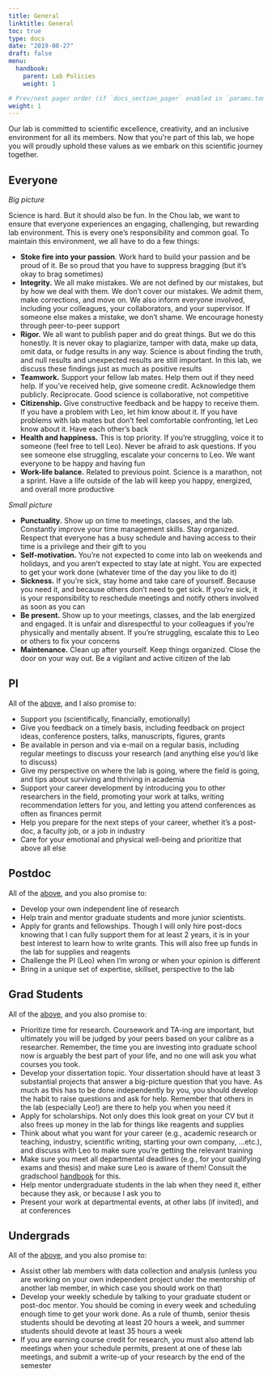 ```yaml
---
title: General
linktitle: General
toc: true
type: docs
date: "2019-08-27"
draft: false
menu: 
  handbook:
    parent: Lab Policies
    weight: 1

# Prev/next pager order (if `docs_section_pager` enabled in `params.toml`)
weight: 1
---
```

Our lab is committed to scientific excellence, creativity, and an inclusive environment for all its members. Now that you're part of this lab, we hope you will proudly uphold these values as we embark on this scientific journey together.

## Everyone <a name="everyone"></a>

*Big picture*

Science is hard. But it should also be fun. In the Chou lab, we want to ensure that everyone experiences an engaging, challenging, but rewarding lab environment. This is every one’s responsibility and common goal. To maintain this environment, we all have to do a few things:

- **Stoke fire into your passion**. Work hard to build your passion and be proud of it. Be so proud that you have to suppress bragging (but it’s okay to brag sometimes)
- **Integrity.** We all make mistakes. We are not defined by our mistakes, but by how we deal with them. We don’t cover our mistakes. We admit them, make corrections, and move on. We also inform everyone involved, including your colleagues, your collaborators, and your supervisor. If someone else makes a mistake, we don’t shame. We encourage honesty through peer-to-peer support
- **Rigor.** We all want to publish paper and do great things. But we do this honestly. It is never okay to plagiarize, tamper with data, make up data, omit data, or fudge results in any way. Science is about finding the truth, and null results and unexpected results are still important. In this lab, we discuss these findings just as much as positive results
- **Teamwork.** Support your fellow lab mates. Help them out if they need help. If you’ve received help, give someone credit. Acknowledge them publicly. Reciprocate. Good science is collaborative, not competitive
- **Citizenship.** Give constructive feedback and be happy to receive them. If you have a problem with Leo, let him know about it. If you have problems with lab mates but don’t feel comfortable confronting, let Leo know about it. Have each other’s back
- **Health and happiness.** This is top priority. If you’re struggling, voice it to someone (feel free to tell Leo). Never be afraid to ask questions. If you see someone else struggling, escalate your concerns to Leo. We want everyone to be happy and having fun
- **Work-life balance.** Related to previous point. Science is a marathon, not a sprint. Have a life outside of the lab will keep you happy, energized, and overall more productive

*Small picture*

- **Punctuality.** Show up on time to meetings, classes, and the lab. Constantly improve your time management skills. Stay organized. Respect that everyone has a busy schedule and having access to their time is a privilege and their gift to you
- **Self-motivation.** You’re not expected to come into lab on weekends and holidays, and you aren’t expected to stay late at night. You are expected to get your work done (whatever time of the day you like to do it)
- **Sickness.** If you’re sick, stay home and take care of yourself. Because you need it, and because others don’t need to get sick. If you’re sick, it is your responsibility to reschedule meetings and notify others involved as soon as you can
- **Be present.** Show up to your meetings, classes, and the lab energized and engaged. It is unfair and disrespectful to your colleagues if you’re physically and mentally absent. If you’re struggling, escalate this to Leo or others to fix your concerns
- **Maintenance.** Clean up after yourself. Keep things organized. Close the door on your way out. Be a vigilant and active citizen of the lab

## PI

All of the [above](#everyone), and I also promise to:

- Support you (scientifically, financially, emotionally)
- Give you feedback on a timely basis, including feedback on project ideas, conference posters, talks, manuscripts, figures, grants
- Be available in person and via e-mail on a regular basis, including regular meetings to discuss your research (and anything else you’d like to discuss)
- Give my perspective on where the lab is going, where the field is going, and tips about surviving and thriving in academia
- Support your career development by introducing you to other researchers in the field, promoting your work at talks, writing recommendation letters for you, and letting you attend conferences as often as finances permit
- Help you prepare for the next steps of your career, whether it’s a post-doc, a faculty job, or a job in industry
- Care for your emotional and physical well-being and prioritize that above all else

## Postdoc

All of the [above](#everyone), and you also promise to:

- Develop your own independent line of research
- Help train and mentor graduate students and more junior scientists.
- Apply for grants and fellowships. Though I will only hire post-docs knowing that I can fully  support them for at least 2 years, it is in your best interest to learn how to write grants. This will also free up funds in the lab for supplies and reagents
- Challenge the PI (Leo) when I’m wrong or when your opinion is different
- Bring in a unique set of expertise, skillset, perspective to the lab

## Grad Students

All of the [above](#everyone), and you also promise to:

- Prioritize time for research. Coursework and TA-ing are important, but ultimately you will be judged by your peers based on your calibre as a researcher. Remember, the time you are investing into graduate school now is arguably the best part of your life, and no one will ask you what courses you took.
- Develop your dissertation topic. Your dissertation should have at least 3 substantial projects that answer a big-picture question that you have. As much as this has to be done independently by you, you should develop the habit to raise questions and ask for help. Remember that others in the lab (especially Leo!) are there to help you when you need it
- Apply for scholarships. Not only does this look great on your CV but it also frees up money in the lab for things like reagents and supplies
- Think about what you want for your career (e.g., academic research or teaching, industry, scientific writing, starting your own company, ...etc.), and discuss with Leo to make sure you’re getting the relevant training
- Make sure you meet all departmental deadlines (e.g., for your qualifying exams and thesis) and make sure Leo is aware of them! Consult the gradschool [handbook](https://ibbme.utoronto.ca/wp-content/uploads/Current_Students/2018-19-Graduate-Handbook.pdf) for this.
- Help mentor undergraduate students in the lab when they need it, either because they ask, or because I ask you to
- Present your work at departmental events, at other labs (if invited), and at conferences

## Undergrads

All of the [above](#everyone), and you also promise to:

- Assist other lab members with data collection and analysis (unless you are working on your own independent project under the mentorship of another lab member, in which case you should work on that)
- Develop your weekly schedule by talking to your graduate student or post-doc mentor. You should be coming in every week and scheduling enough time to get your work done. As a rule of thumb, senior thesis students should be devoting at least 20 hours a week, and summer students should devote at least 35 hours a week
- If you are earning course credit for research, you must also attend lab meetings when your schedule permits, present at one of these lab meetings, and submit a write-up of your research by the end of the semester
